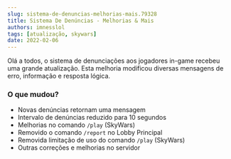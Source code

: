 ```yaml
---
slug: sistema-de-denuncias-melhorias-mais.79328
title: Sistema De Denúncias - Melhorias & Mais
authors: imnesslol
tags: [atualização, skywars]
date: 2022-02-06
---
```


Olá a todos, o sistema de denunciações aos jogadores in-game recebeu uma grande atualização. Esta melhoria modificou diversas mensagens de erro, informação e resposta lógica.

<!-- truncate -->

### O que mudou?
* Novas denúncias retornam uma mensagem
* Intervalo de denúncias reduzido para 10 segundos
* Melhorias no comando `/play` (SkyWars)
* Removido o comando `/report` no Lobby Principal
* Removida limitação de uso do comando `/play` (SkyWars)
* Outras correções e melhorias no servidor
